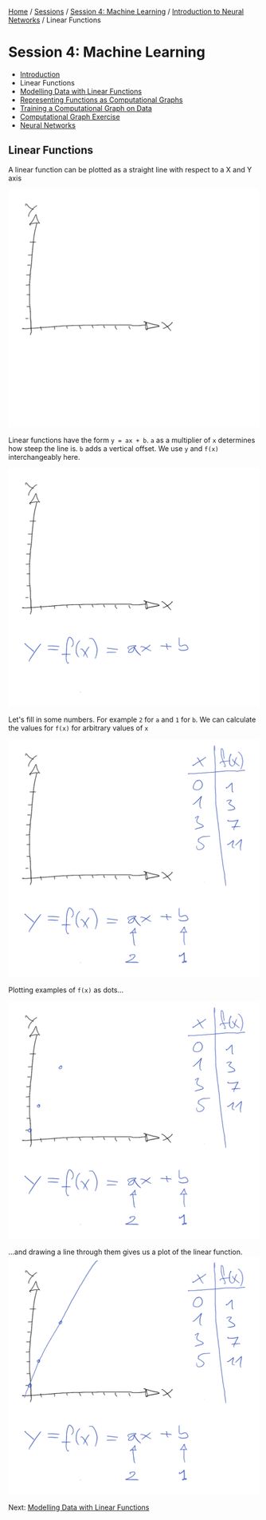 [Home](../../../README.md) / [Sessions](../../README.md) / [Session 4: Machine Learning](../README.md) / [Introduction to Neural Networks](notes_0_introduction_to_neural_networks.md) / Linear Functions

# Session 4: Machine Learning

* [Introduction](notes_0_introduction_to_neural_networks.md)
* Linear Functions
* [Modelling Data with Linear Functions](notes_2_modelling_data_with_linear_functions.md)
* [Representing Functions as Computational Graphs](notes_3_functions_as_computational_graphs.md)
* [Training a Computational Graph on Data](notes_4_training_a_computational_graph.md)
* [Computational Graph Exercise](exercise_1_computational_graph.md)
* [Neural Networks](notes_5_neural_networks.md)

## Linear Functions

A linear function can be plotted as a straight line with respect to a X and Y axis

![](sketches/01-01.png)

Linear functions have the form `y = ax + b`. `a` as a multiplier of `x` determines how steep the line is. `b` adds a vertical offset. We use `y` and `f(x)` interchangeably here.

![](sketches/01-02.png)

Let's fill in some numbers. For example `2` for `a` and `1` for `b`. We can calculate the values for `f(x)` for arbitrary values of `x`

![](sketches/01-03.png)

Plotting examples of `f(x)` as dots...

![](sketches/01-04.png)

...and drawing a line through them gives us a plot of the linear function.
![](sketches/01-05.png)

Next: [Modelling Data with Linear Functions](notes_2_modelling_data_with_linear_functions.md)